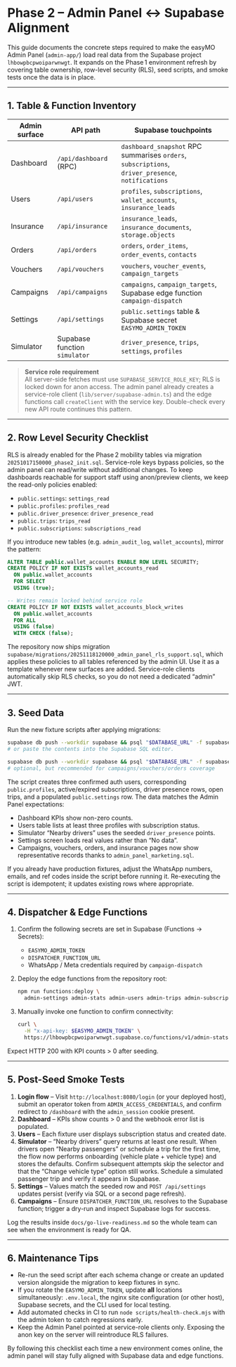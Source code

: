 # Phase 2 – Admin Panel ↔ Supabase Alignment

This guide documents the concrete steps required to make the easyMO Admin Panel
(`admin-app/`) load real data from the Supabase project
`lhbowpbcpwoiparwnwgt`. It expands on the Phase 1 environment refresh by
covering table ownership, row-level security (RLS), seed scripts, and smoke
tests once the data is in place.

---

## 1. Table & Function Inventory

| Admin surface | API path | Supabase touchpoints |
| --- | --- | --- |
| Dashboard | `/api/dashboard` (RPC) | `dashboard_snapshot` RPC summarises `orders`, `subscriptions`, `driver_presence`, `notifications` |
| Users | `/api/users` | `profiles`, `subscriptions`, `wallet_accounts`, `insurance_leads` |
| Insurance | `/api/insurance` | `insurance_leads`, `insurance_documents`, `storage.objects` |
| Orders | `/api/orders` | `orders`, `order_items`, `order_events`, `contacts` |
| Vouchers | `/api/vouchers` | `vouchers`, `voucher_events`, `campaign_targets` |
| Campaigns | `/api/campaigns` | `campaigns`, `campaign_targets`, Supabase edge function `campaign-dispatch` |
| Settings | `/api/settings` | `public.settings` table & Supabase secret `EASYMO_ADMIN_TOKEN` |
| Simulator | Supabase function `simulator` | `driver_presence`, `trips`, `settings`, `profiles` |

> **Service role requirement**  
> All server-side fetches must use `SUPABASE_SERVICE_ROLE_KEY`; RLS is locked
> down for anon access. The admin panel already creates a service-role client
> (`lib/server/supabase-admin.ts`) and the edge functions call `createClient`
> with the service key. Double-check every new API route continues this pattern.

---

## 2. Row Level Security Checklist

RLS is already enabled for the Phase 2 mobility tables via migration
`20251017150000_phase2_init.sql`. Service-role keys bypass policies, so the
admin panel can read/write without additional changes. To keep dashboards
reachable for support staff using anon/preview clients, we keep the read-only
policies enabled:

- `public.settings`: `settings_read`
- `public.profiles`: `profiles_read`
- `public.driver_presence`: `driver_presence_read`
- `public.trips`: `trips_read`
- `public.subscriptions`: `subscriptions_read`

If you introduce new tables (e.g. `admin_audit_log`, `wallet_accounts`),
mirror the pattern:

```sql
ALTER TABLE public.wallet_accounts ENABLE ROW LEVEL SECURITY;
CREATE POLICY IF NOT EXISTS wallet_accounts_read
  ON public.wallet_accounts
  FOR SELECT
  USING (true);

-- Writes remain locked behind service role
CREATE POLICY IF NOT EXISTS wallet_accounts_block_writes
  ON public.wallet_accounts
  FOR ALL
  USING (false)
  WITH CHECK (false);
```

The repository now ships migration
`supabase/migrations/20251118120000_admin_panel_rls_support.sql`, which applies
these policies to all tables referenced by the admin UI. Use it as a template
whenever new surfaces are added. Service-role clients automatically skip RLS
checks, so you do not need a dedicated “admin” JWT.

---

## 3. Seed Data

Run the new fixture scripts after applying migrations:

```bash
supabase db push --workdir supabase && psql "$DATABASE_URL" -f supabase/seed/fixtures/admin_panel_core.sql
# or paste the contents into the Supabase SQL editor.

supabase db push --workdir supabase && psql "$DATABASE_URL" -f supabase/seed/fixtures/admin_panel_marketing.sql
# optional, but recommended for campaigns/vouchers/orders coverage
```

The script creates three confirmed auth users, corresponding `public.profiles`,
active/expired subscriptions, driver presence rows, open trips, and a populated
`public.settings` row. The data matches the Admin Panel expectations:

- Dashboard KPIs show non-zero counts.
- Users table lists at least three profiles with subscription status.
- Simulator “Nearby drivers” uses the seeded `driver_presence` points.
- Settings screen loads real values rather than “No data”.
- Campaigns, vouchers, orders, and insurance pages now show representative
  records thanks to `admin_panel_marketing.sql`.

If you already have production fixtures, adjust the WhatsApp numbers, emails,
and ref codes inside the script before running it. Re-executing the script is
idempotent; it updates existing rows where appropriate.

---

## 4. Dispatcher & Edge Functions

1. Confirm the following secrets are set in Supabase (Functions → Secrets):
   - `EASYMO_ADMIN_TOKEN`
   - `DISPATCHER_FUNCTION_URL`
   - WhatsApp / Meta credentials required by `campaign-dispatch`

2. Deploy the edge functions from the repository root:

   ```bash
   npm run functions:deploy \
     admin-settings admin-stats admin-users admin-trips admin-subscriptions simulator
   ```

3. Manually invoke one function to confirm connectivity:

   ```bash
   curl \
     -H "x-api-key: $EASYMO_ADMIN_TOKEN" \
     https://lhbowpbcpwoiparwnwgt.supabase.co/functions/v1/admin-stats
   ```

Expect HTTP 200 with KPI counts > 0 after seeding.

---

## 5. Post-Seed Smoke Tests

1. **Login flow** – Visit `http://localhost:8080/login` (or your deployed host), submit an operator
   token from `ADMIN_ACCESS_CREDENTIALS`, and confirm redirect to `/dashboard`
   with the `admin_session` cookie present.
2. **Dashboard** – KPIs show counts > 0 and the webhook error list is populated.
3. **Users** – Each fixture user displays subscription status and created date.
4. **Simulator** – “Nearby drivers” query returns at least one result. When
   drivers open “Nearby passengers” or schedule a trip for the first time,
   the flow now performs onboarding (vehicle plate + vehicle type) and stores
   the defaults. Confirm subsequent attempts skip the selector and that the
   “Change vehicle type” option still works. Schedule a simulated passenger
   trip and verify it appears in Supabase.
5. **Settings** – Values match the seeded row and `POST /api/settings` updates
   persist (verify via SQL or a second page refresh).
6. **Campaigns** – Ensure `DISPATCHER_FUNCTION_URL` resolves to the Supabase
   function; trigger a dry-run and inspect Supabase logs for success.

Log the results inside `docs/go-live-readiness.md` so the whole team can see
when the environment is ready for QA.

---

## 6. Maintenance Tips

- Re-run the seed script after each schema change or create an updated version
  alongside the migration to keep fixtures in sync.
- If you rotate the `EASYMO_ADMIN_TOKEN`, update **all** locations simultaneously:
  `.env.local`, the nginx site configuration (or other host), Supabase secrets, and
  the CLI used for local testing.
- Add automated checks in CI to run `node scripts/health-check.mjs` with the
  admin token to catch regressions early.
- Keep the Admin Panel pointed at service-role clients only. Exposing the anon
  key on the server will reintroduce RLS failures.

By following this checklist each time a new environment comes online, the
admin panel will stay fully aligned with Supabase data and edge functions.
